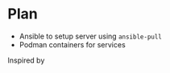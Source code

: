 # Plan
- Ansible to setup server using `ansible-pull`
- Podman containers for services

Inspired by [](https://blog.while-true-do.io/iot-fedora-ansible-podman/)
